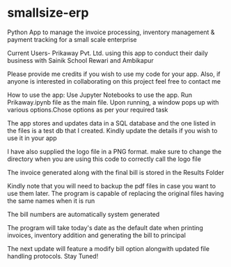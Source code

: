 # smallsize-erp
Python App to manage the invoice processing, inventory management &amp; payment tracking for a small scale enterprise

Current Users- Prikaway Pvt. Ltd. using this app to conduct their daily business with Sainik School Rewari and Ambikapur

Please provide me credits if you wish to use my code for your app. Also, if anyone is interested in collaborating on this project feel free to contact me

How to use the app:
Use Jupyter Notebooks to use the app. Run Prikaway.ipynb file as the main file. Upon running, a window pops up with various options.Chose options as per your required task

The app stores and updates data in a SQL database and the one listed in the files is a test db that I created. Kindly update the details if you wish to use it in your app

I have also supplied the logo file in a PNG format. make sure to change the directory when you are using this code to correctly call the logo file

The invoice generated along with the final bill is stored in the Results Folder

Kindly note that you will need to backup the pdf files in case you want to use them later. The program is capable of replacing the original files having the same names when it is run

The bill numbers are automatically system generated

The program will take today's date as the default date when printing invoices, inventory addition and generating the bill to principal

The next update will feature a modify bill option alongwith updated file handling protocols. Stay Tuned!
